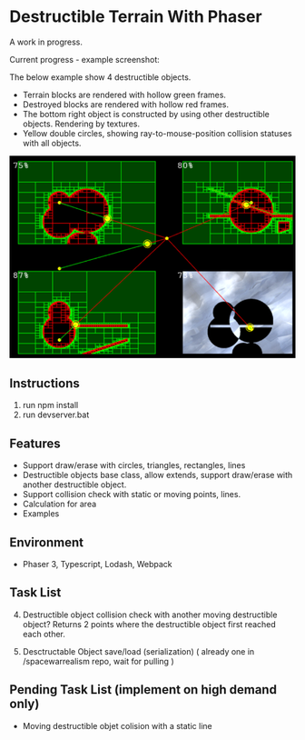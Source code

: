 # Destructible Terrain With Phaser

A work in progress.

Current progress - example screenshot:

The below example show 4 destructible objects.
* Terrain blocks are rendered with hollow green frames.
* Destroyed blocks are rendered with hollow red frames.
* The bottom right object is constructed by using other destructible objects. Rendering by textures.
* Yellow double circles, showing ray-to-mouse-position collision statuses with all objects.

![Example](/assets/spec/2019-04-22.18-10-27.png "Example")

## Instructions
1. run npm install
2. run devserver.bat

## Features
* Support draw/erase with circles, triangles, rectangles, lines
* Destructible objects base class, allow extends, support draw/erase with another destructible object.
* Support collision check with static or moving points, lines.
* Calculation for area
* Examples

## Environment
* Phaser 3, Typescript, Lodash, Webpack

## Task List

4. Destructible object collision check with another moving destructible object? Returns 2 points where the destructible object first reached each other.

6. Desctructable Object save/load (serialization) ( already one in /spacewarrealism
 repo, wait for pulling )

## Pending Task List (implement on high demand only)
* Moving destructible objet colision with a static line